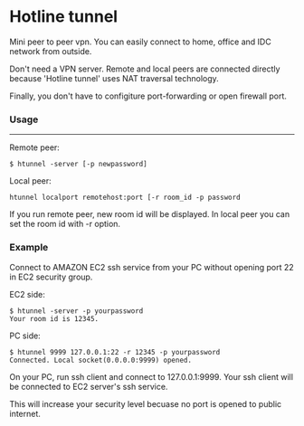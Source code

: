 Hotline tunnel
==============

Mini peer to peer vpn. You can easily connect to home, office and IDC network
from outside.

Don't need a VPN server. Remote and local peers are connected directly because
'Hotline tunnel' uses NAT traversal technology.

Finally, you don't have to configiture port-forwarding or open firewall port.


### Usage ###
-------

Remote peer:
```
$ htunnel -server [-p newpassword]
```

Local peer:
```
htunnel localport remotehost:port [-r room_id -p password
```

If you run remote peer, new room id will be displayed. In local peer you can
set the room id with -r option.


### Example ###

Connect to AMAZON EC2 ssh service from your PC without opening port 22 in
EC2 security group.

EC2 side:
```
$ htunnel -server -p yourpassword
Your room id is 12345.
```

PC side:
```
$ htunnel 9999 127.0.0.1:22 -r 12345 -p yourpassword
Connected. Local socket(0.0.0.0:9999) opened.
```

On your PC, run ssh client and connect to 127.0.0.1:9999.
Your ssh client will be connected to EC2 server's ssh service.

This will increase your security level becuase no port is opened to
public internet.
